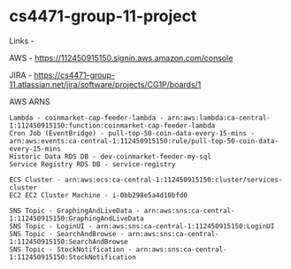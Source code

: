 # cs4471-group-11-project

Links - 

AWS - https://112450915150.signin.aws.amazon.com/console

JIRA - https://cs4471-group-11.atlassian.net/jira/software/projects/CG1P/boards/1


AWS ARNS

```
Lambda - coinmarket-cap-feeder-lambda - arn:aws:lambda:ca-central-1:112450915150:function:coinmarket-cap-feeder-lambda
Cron Job (EventBridge) - pull-top-50-coin-data-every-15-mins - arn:aws:events:ca-central-1:112450915150:rule/pull-top-50-coin-data-every-15-mins
Historic Data RDS DB - dev-coinmarket-feeder-my-sql
Service Registry RDS DB - service-registry

ECS Cluster - arn:aws:ecs:ca-central-1:112450915150:cluster/services-cluster
EC2 EC2 Cluster Machine - i-0bb298e5a4d10bfd0

SNS Topic - GraphingAndLiveData - arn:aws:sns:ca-central-1:112450915150:GraphingAndLiveData
SNS Topic - LoginUI - arn:aws:sns:ca-central-1:112450915150:LoginUI
SNS Topic - SearchAndBrowse - arn:aws:sns:ca-central-1:112450915150:SearchAndBrowse
SNS Topic - StockNotification - arn:aws:sns:ca-central-1:112450915150:StockNotification
```
